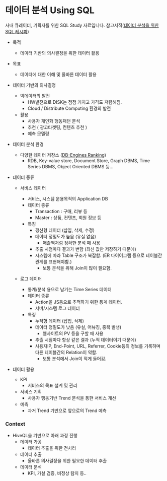 # 데이터 분석 Using SQL
사내 큐레이터, 기획자를 위한 SQL Study 자료입니다. 참고서적([데이터 분석을 위한 SQL 레시피](http://www.hanbit.co.kr/store/books/look.php?p_code=B8585882565))

* 목적 
    * 데이터 기반의 의사결정을 위한 데이터 활용
* 목표 
    * 데이터에 대한 이해 및 올바른 데이터 활용

* 데이터 기반의 의사결정
    * 빅데이터의 발전
        * HW발전으로 DISK는 점점 커지고 가격도 저렴해짐.
        * Cloud / Distribute Computing 환경의 발전
    * 활용
        * 사용자 개인화 행동패턴 분석
        * 추천 ( 광고타겟팅, 컨텐츠 추천 )
        * 예측 모델링
* 데이터 분석 환경
    * 다양한 데이터 저장소 ([DB-Engines Ranking](https://db-engines.com/en/ranking))
        * RDB, Key-value store, Document Store, Graph DBMS, Time Series DBMS, Object Oriented DBMS 등...
* 데이터 종류
    * 서비스 데이터
        * 서비스, 시스템 운용목적의 Application DB
        * 데이터 종류
            * Transaction : 구매, 리뷰 등
            * Master : 상품, 컨텐츠, 회원 정보 등
        * 특징
            * 갱신형 데이터 (삽입, 삭제, 수정)
            * 데이터 정밀도가 높음 (유실 없음)
                * 매출액처럼 정확한 분석 때 사용
            * 추출 시점마다 결과가 변함 (최신 값만 저장하기 때문에)
            * 시스템에 따라 Table 구조가 복잡함. (ER 다이어그램 등으로 테이블간 관계를 표현해야함.)
                * 보통 분석을 위해 Join이 많이 필요함.
            
    * 로그 데이터
        * 통계/분석 용으로 남기는 Time Series 데이터
        * 데이터 종류
            * Action을 JS등으로 추적하기 위한 통계 데이터.
            * 서버/시스템 로그 데이터
        * 특징
            * 누적형 데이터 (삽입, 삭제)
            * 데이터 정밀도가 낮음 (유실, 어뷰징, 중복 발생)
                * 웹사이트의 PV 등을 구할 때 사용
            * 추출 시점마다 항상 같은 결과 (누적 데이터이기 때문에)
            * 사용자IP, End-Point, URL, Referrer, Cookie등의 정보를 기록하며 다른 테이블간의 Relation이 약함.
                * 보통 분석에서 Join이 적게 들어감.
* 데이터 활용
    * KPI
        * 서비스의 목표 설계 및 관리
    * 서비스 기획
        * 사용자 행동기반 Trend 분석을 통한 서비스 개선
    * 예측
        * 과거 Trend 기반으로 앞으로의 Trend 예측
        
### Context
* HiveQL을 기반으로 아래 과정 진행
    * 데이터 가공
        * 데이터 추출을 위한 전처리
    * 데이터 추출
        * 올바른 의사결정을 위한 필요한 데이터 추출
    * 데이터 분석
        * KPI, 가설 검증, 비정상 탐지 등..